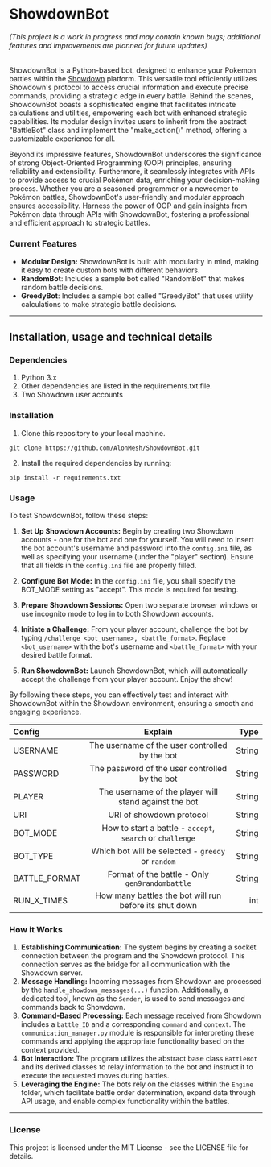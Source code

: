 # ShowdownBot

###### (This project is a work in progress and may contain known bugs; additional features and improvements are planned for future updates)

ShowdownBot is a Python-based bot, designed to enhance your Pokemon battles within the [Showdown](https://play.pokemonshowdown.com/) platform. This versatile tool efficiently utilizes Showdown's protocol to access crucial information and execute precise commands, providing a strategic edge in every battle. Behind the scenes, ShowdownBot boasts a sophisticated engine that facilitates intricate calculations and utilities, empowering each bot with enhanced strategic capabilities. Its modular design invites users to inherit from the abstract "BattleBot" class and implement the "make_action()" method, offering a customizable experience for all.

Beyond its impressive features, ShowdownBot underscores the significance of strong Object-Oriented Programming (OOP) principles, ensuring reliability and extensibility. Furthermore, it seamlessly integrates with APIs to provide access to crucial Pokémon data, enriching your decision-making process. Whether you are a seasoned programmer or a newcomer to Pokémon battles, ShowdownBot's user-friendly and modular approach ensures accessibility. Harness the power of OOP and gain insights from Pokémon data through APIs with ShowdownBot, fostering a professional and efficient approach to strategic battles.

### Current Features
* **Modular Design:** ShowdownBot is built with modularity in mind, making it easy to create custom bots with different behaviors.
* **RandomBot**: Includes a sample bot called "RandomBot" that makes random battle decisions.
* **GreedyBot**: Includes a sample bot called "GreedyBot" that uses utility calculations to make strategic battle decisions.

---

## Installation, usage and technical details

### Dependencies
1. Python 3.x
2. Other dependencies are listed in the requirements.txt file.
3. Two Showdown user accounts

### Installation
1. Clone this repository to your local machine.

`git clone https://github.com/AlonMesh/ShowdownBot.git`

2. Install the required dependencies by running:

`pip install -r requirements.txt`

### Usage
To test ShowdownBot, follow these steps:

1. **Set Up Showdown Accounts:** Begin by creating two Showdown accounts - one for the bot and one for yourself. You will need to insert the bot account's username and password into the `config.ini` file, as well as specifying your username (under the "player" section). Ensure that all fields in the `config.ini` file are properly filled.

2. **Configure Bot Mode:** In the `config.ini` file, you shall specify the BOT_MODE setting as "accept". This mode is required for testing.

3. **Prepare Showdown Sessions:** Open two separate browser windows or use incognito mode to log in to both Showdown accounts.

4. **Initiate a Challenge:** From your player account, challenge the bot by typing `/challenge <bot_username>, <battle_format>`. Replace `<bot_username>` with the bot's username and `<battle_format>` with your desired battle format.

5. **Run ShowdownBot:** Launch ShowdownBot, which will automatically accept the challenge from your player account. Enjoy the show!

By following these steps, you can effectively test and interact with ShowdownBot within the Showdown environment, ensuring a smooth and engaging experience.

| Config |  Explain  | Type |
|:-----|:--------:|------:|
| USERNAME | The username of the user controlled by the bot | String |
| PASSWORD |  The password of the user controlled by the bot  | String |
| PLAYER | The username of the player will stand against the bot | String |
| URI | URI of showdown protocol | String |
| BOT_MODE | How to start a battle - `accept`, `search` or `challenge` | String |
| BOT_TYPE | Which bot will be selected - `greedy` or `random` | String |
| BATTLE_FORMAT | Format of the battle - Only `gen9randombattle` | String |
| RUN_X_TIMES | How many battles the bot will run before its shut down | int |



### How it Works
1. **Establishing Communication:** The system begins by creating a socket connection between the program and the Showdown protocol. This connection serves as the bridge for all communication with the Showdown server.
2. **Message Handling:** Incoming messages from Showdown are processed by the `handle_showdown_messages(...)` function. Additionally, a dedicated tool, known as the `Sender`, is used to send messages and commands back to Showdown.
3. **Command-Based Processing:** Each message received from Showdown includes a `battle_ID` and a corresponding `command` and `context`. The `communication_manager.py` module is responsible for interpreting these commands and applying the appropriate functionality based on the context provided.
4. **Bot Interaction:** The program utilizes the abstract base class `BattleBot` and its derived classes to relay information to the bot and instruct it to execute the requested moves during battles.
5. **Leveraging the Engine:** The bots rely on the classes within the `Engine` folder, which facilitate battle order determination, expand data through API usage, and enable complex functionality within the battles.

---

### License
This project is licensed under the MIT License - see the LICENSE file for details.
